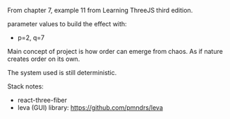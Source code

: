 From chapter 7, example 11 from Learning ThreeJS third edition.

parameter values to build the effect with:
- p=2, q=7


Main concept of project is how order can emerge from chaos. As if nature creates order on its own.

The system used is still deterministic.

Stack notes:
- react-three-fiber
- leva (GUI) library: https://github.com/pmndrs/leva
